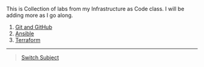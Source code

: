This is Collection of labs from my Infrastructure as Code class. I will be adding more as I go along.

1. [Git and GitHub](./1_git_github/Git-GitHub-Assg.md)
2. [Ansible](./2_ansible/Config-Ansible.mds)
3. [Terraform](./3_terraform/Terraform-Assg.md)

---

> [Switch Subject](../README.md)
